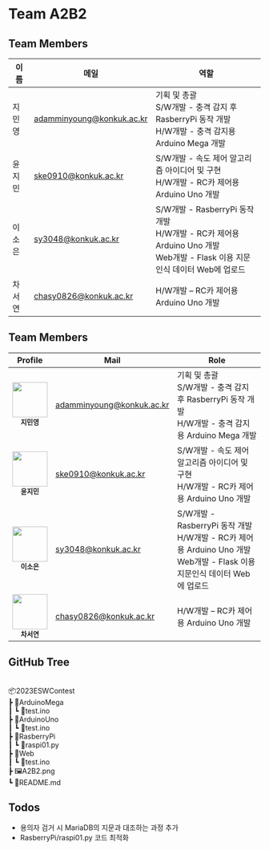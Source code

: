 # Team A2B2

## Team Members

| 이름   | 메일               | 역할 |
| ------ | ------------------ | ------ |
| 지민영 | adamminyoung@konkuk.ac.kr | 기획 및 총괄<br/>S/W개발 - 충격 감지 후 RasberryPi 동작 개발<br/>H/W개발 - 충격 감지용 Arduino Mega 개발 |
| 윤지민 | ske0910@konkuk.ac.kr | S/W개발 - 속도 제어 알고리즘 아이디어 및 구현<br/>H/W개발 - RC카 제어용 Arduino Uno 개발 |
| 이소은 | sy3048@konkuk.ac.kr | S/W개발 - RasberryPi 동작 개발<br/>H/W개발 - RC카 제어용 Arduino Uno 개발<br/>Web개발 - Flask 이용 지문인식 데이터 Web에 업로드 |
| 차서연 | chasy0826@konkuk.ac.kr | H/W개발 – RC카 제어용 Arduino Uno 개발 |

## Team Members
| Profile | Mail | Role |
| ------- | ---- | ---- |
| <div align="center"><img src="https://github.com/ESWContest-A2B2/2023ESWContest/assets/141810581/dd8736d0-a3ea-4dae-8b10-202b5c2a2855" width="70px;" alt=""/><br/><sub><b>지민영</b><sub></a></div> | adamminyoung@konkuk.ac.kr | 기획 및 총괄<br/>S/W개발 - 충격 감지 후 RasberryPi 동작 개발<br/>H/W개발 - 충격 감지용 Arduino Mega 개발 |
| <div align="center"><img src="https://github.com/ESWContest-A2B2/2023ESWContest/assets/141810581/dd8736d0-a3ea-4dae-8b10-202b5c2a2855" width="70px;" alt=""/><br/><sub><b>윤지민</b><sub></a></div> | ske0910@konkuk.ac.kr | S/W개발 - 속도 제어 알고리즘 아이디어 및 구현<br/>H/W개발 - RC카 제어용 Arduino Uno 개발 |
| <div align="center"><img src="https://avatars.githubusercontent.com/u/100904133?v=4" width="70px;" alt=""/><br/><sub><b>이소은</b></sub></a></div> | sy3048@konkuk.ac.kr | S/W개발 - RasberryPi 동작 개발<br/>H/W개발 - RC카 제어용 Arduino Uno 개발<br/>Web개발 - Flask 이용 지문인식 데이터 Web에 업로드 |
| <div align="center"><img src="https://avatars.githubusercontent.com/u/57091983?v=4" width="70px;" alt=""/><br/><sub><b>차서연</b></sub></a></div> | chasy0826@konkuk.ac.kr | H/W개발 – RC카 제어용 Arduino Uno 개발 |

## GitHub Tree

<br/>
📦2023ESWContest <br/>
 ┣ 📂ArduinoMega <br/>
 ┃ ┗ 📜test.ino <br/>
 ┣ 📂ArduinoUno <br/>
 ┃ ┗ 📜test.ino <br/>
 ┣ 📂RasberryPi <br/>
 ┃ ┗ 📜raspi01.py <br/>
 ┣ 📂Web <br/>
 ┃ ┗ 📜test.ino <br/>
 ┣ 🖼️A2B2.png <br/> 
 ┗ 📜README.md

## Todos

- 용의자 검거 시 MariaDB의 지문과 대조하는 과정 추가
- RasberryPi/raspi01.py 코드 최적화

